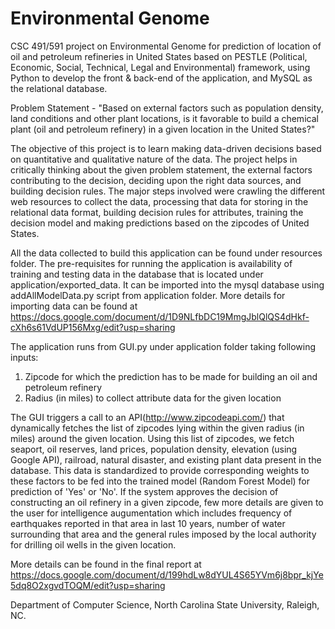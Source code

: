 # Environmental Genome

CSC 491/591 project on Environmental Genome for prediction of location of oil and petroleum refineries in United States based on PESTLE (Political, Economic, Social, Technical, Legal and Environmental) framework, using Python to develop the front & back-end of the application, and MySQL as the relational database.

Problem Statement - "Based on external factors such as population density, land conditions and other plant locations, is it favorable to build a chemical plant (oil and petroleum refinery) in a given location in the United States?"

The objective of this project is to learn making data-driven decisions based on quantitative and qualitative nature of the data. The project helps in critically thinking about the given problem statement, the external factors contributing to the decision, deciding upon the right data sources, and building decision rules. The major steps involved were crawling the different web resources to collect the data, processing that data for storing in the relational data format, building decision rules for attributes, training the decision model and making predictions based on the zipcodes of United States.

All the data collected to build this application can be found under resources folder. The pre-requisites for running the application is availability of training and testing data in the database that is located under application/exported_data. It can be imported into the mysql database using addAllModelData.py script from application folder. More details for importing data can be found at https://docs.google.com/document/d/1D9NLfbDC19MmgJblQlQS4dHkf-cXh6s61VdUP156Mxg/edit?usp=sharing

The application runs from GUI.py under application folder taking following inputs:
1. Zipcode for which the prediction has to be made for building an oil and petroleum refinery
2. Radius (in miles) to collect attribute data for the given location

The GUI triggers a call to an API(http://www.zipcodeapi.com/) that dynamically fetches the list of zipcodes lying within the given radius (in miles) around the given location. Using this list of zipcodes, we fetch seaport, oil reserves, land prices, population density, elevation (using Google API), railroad, natural disaster, and existing plant data present in the database. This data is standardized to provide corresponding weights to these factors to be fed into the trained model (Random Forest Model) for prediction of 'Yes' or 'No'. If the system approves the decision of constructing an oil refinery in a given zipcode, few more details are given to the user for intelligence augumentation which includes frequency of earthquakes reported in that area in last 10 years, number of water surrounding that area and the general rules imposed by the local authority for drilling oil wells in the given location.

More details can be found in the final report at https://docs.google.com/document/d/199hdLw8dYUL4S65YVm6j8bpr_kjYe5dq8O2xgvdTOQM/edit?usp=sharing



Department of Computer Science,
North Carolina State University,
Raleigh, NC.




